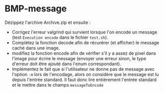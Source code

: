 # BMP-message

Dézippez l'archive Archive.zip et ensuite :

* Corrigez l'erreur valgrind qui survient lorsque l'on encode un message (test `Execution encode` dans le fichier `test.sh`).
* Complétez la fonction decode afin de récurérer (et afficher) le message caché dans une image.
* modifiez la fonction encode afin de vérifier s'il y a assez de pixel dans l'image pour écrire le message (envoyer une erreur sinon, le type d'erreur doit être ajouté dans l'enum correspondant).
* Implémentez le fait que si l'utilisateur ne donne pas de message avec l'option `-m` lors de l'encodage, alors on considère que le message est lu depuis l'entrée standard. Il faut donc lire entièrement l'entrée standard et le mettre dans le champs `messageToEncode`
